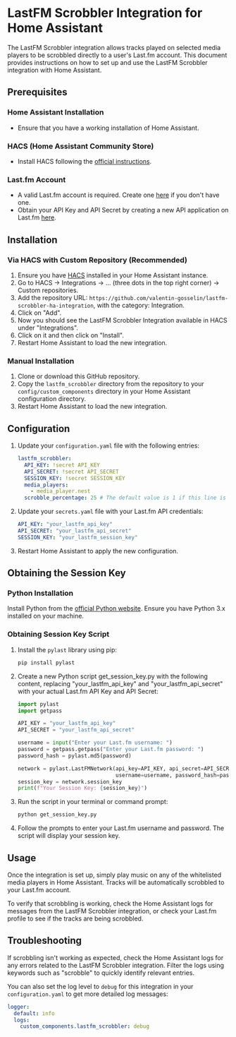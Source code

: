 # LastFM Scrobbler Integration for Home Assistant

The LastFM Scrobbler integration allows tracks played on selected media players to be scrobbled directly to a user's Last.fm account. This document provides instructions on how to set up and use the LastFM Scrobbler integration with Home Assistant.

## Prerequisites

### Home Assistant Installation

- Ensure that you have a working installation of Home Assistant.

### HACS (Home Assistant Community Store)

- Install HACS following the [official instructions](https://hacs.xyz/docs/installation/installation).

### Last.fm Account

- A valid Last.fm account is required. Create one [here](https://www.last.fm/join) if you don't have one.
- Obtain your API Key and API Secret by creating a new API application on Last.fm [here](https://www.last.fm/api/account/create).

## Installation

### Via HACS with Custom Repository (Recommended)

1. Ensure you have [HACS](https://hacs.xyz/docs/installation/installation) installed in your Home Assistant instance.
2. Go to HACS -> Integrations -> ... (three dots in the top right corner) -> Custom repositories.
3. Add the repository URL: `https://github.com/valentin-gosselin/lastfm-scrobbler-ha-integration`, with the category: Integration.
4. Click on "Add".
5. Now you should see the LastFM Scrobbler Integration available in HACS under "Integrations".
6. Click on it and then click on "Install".
7. Restart Home Assistant to load the new integration.

### Manual Installation

1. Clone or download this GitHub repository.
2. Copy the `lastfm_scrobbler` directory from the repository to your `config/custom_components` directory in your Home Assistant configuration directory.
3. Restart Home Assistant to load the new integration.

## Configuration

1. Update your `configuration.yaml` file with the following entries:

   ```yaml
   lastfm_scrobbler:
     API_KEY: !secret API_KEY
     API_SECRET: !secret API_SECRET
     SESSION_KEY: !secret SESSION_KEY
     media_players:
       - media_player.nest
     scrobble_percentage: 25 # The default value is 1 if this line is omitted.
   ```

2. Update your `secrets.yaml` file with your Last.fm API credentials:

   ```yaml
   API_KEY: "your_lastfm_api_key"
   API_SECRET: "your_lastfm_api_secret"
   SESSION_KEY: "your_lastfm_session_key"
   ```

3. Restart Home Assistant to apply the new configuration.

## Obtaining the Session Key

### Python Installation

Install Python from the [official Python website](https://www.python.org/downloads/). Ensure you have Python 3.x installed on your machine.

### Obtaining Session Key Script

1. Install the `pylast` library using pip:

   ```bash
   pip install pylast
   ```

2. Create a new Python script get_session_key.py with the following content, replacing "your_lastfm_api_key" and "your_lastfm_api_secret" with your actual Last.fm API Key and API Secret:

   ```python
   import pylast
   import getpass

   API_KEY = "your_lastfm_api_key"
   API_SECRET = "your_lastfm_api_secret"

   username = input("Enter your Last.fm username: ")
   password = getpass.getpass("Enter your Last.fm password: ")
   password_hash = pylast.md5(password)

   network = pylast.LastFMNetwork(api_key=API_KEY, api_secret=API_SECRET,
                                  username=username, password_hash=password_hash)
   session_key = network.session_key
   print(f"Your Session Key: {session_key}")
   ```

3. Run the script in your terminal or command prompt:

   ```bash
   python get_session_key.py
   ```

4. Follow the prompts to enter your Last.fm username and password. The script will display your session key.

## Usage

Once the integration is set up, simply play music on any of the whitelisted media players in Home Assistant. Tracks will be automatically scrobbled to your Last.fm account.

To verify that scrobbling is working, check the Home Assistant logs for messages from the LastFM Scrobbler integration, or check your Last.fm profile to see if the tracks are being scrobbled.

## Troubleshooting

If scrobbling isn't working as expected, check the Home Assistant logs for any errors related to the LastFM Scrobbler integration. Filter the logs using keywords such as "scrobble" to quickly identify relevant entries.

You can also set the log level to `debug` for this integration in your `configuration.yaml` to get more detailed log messages:

```yaml
logger:
  default: info
  logs:
    custom_components.lastfm_scrobbler: debug
```
